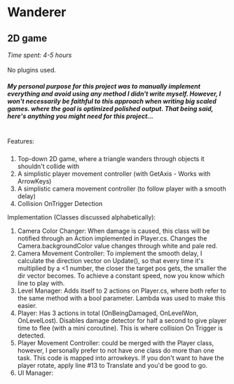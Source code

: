 # Wanderer
## 2D game


_Time spent: 4-5 hours_
<br/> <br/>
No plugins used.
<br/>
##### My personal purpose for this project was to manually implement everything and avoid using any method I didn't write myself. However, I won't necessarily be faithful to this approach when writing big scaled games. where the goal is optimized polished output. That being said, here's anything you might need for this project...<br/><br/>

Features:<br/>
###
1. Top-down 2D game, where a triangle wanders through objects it shouldn't collide with  
2. A simplistic player movement controller (with GetAxis - Works with ArrowKeys)
3. A simplistic camera movement controller (to follow player with a smooth delay)
4. Collision OnTrigger Detection

Implementation (Classes discussed alphabetically):<br/>
1. Camera Color Changer: When damage is caused, this class will be notified through an Action implemented in Player.cs. Changes the Camera.backgroundColor value changes through white and pale red.
2. Camera Movement Controller: To implement the smooth delay, I calculate the direction vector on Update(), so that every time it's multiplied by a <1 number, the closer the target pos gets, the smaller the dir vector becomes. To achieve a constant speed, now you know which line to play with.
3. Level Manager: Adds itself to 2 actions on Player.cs, where both refer to the same method with a bool parameter. Lambda was used to make this easier.
4. Player: Has 3 actions in total (OnBeingDamaged, OnLevelWon, OnLevelLost). Disables damage detector for half a second to give player time to flee (with a mini coroutine). This is where collision On Trigger is detected.
5. Player Movement Controller: could be merged with the Player class, however, I personally prefer to not have one class do more than one task. This code is mapped into arrowkeys. If you don't want to have the player rotate, apply line #13 to Translate and you'd be good to go.
6. UI Manager: 